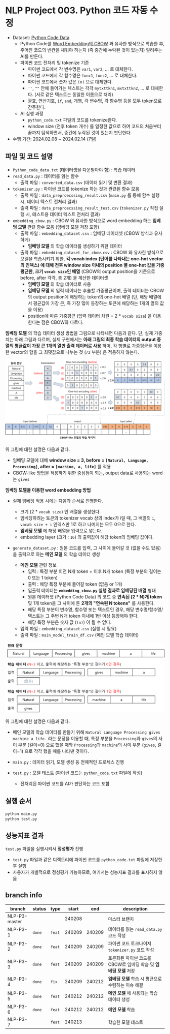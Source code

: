 # NLP Project 003. Python 코드 자동 수정
* Dataset: [Python Code Data](https://www.kaggle.com/datasets/veeralakrishna/python-code-data)
  * Python Code를 [Word Embedding의 CBOW](https://github.com/WannaBeSuperteur/AI-study/blob/main/Natural%20Language%20Processing/Basics_Word2Vec%20(CBOW%2C%20Skip-gram).md) 과 유사한 방식으로 학습한 후, 주어진 코드의 빈칸을 채워야 하는지 (즉 중간에 누락된 것이 있는지) 알려주는 AI를 만든다.
  * 파이썬 코드 전처리 및 tokenize 기준
    * 파이썬 코드에서 각 변수명은 ```var1```, ```var2```, ... 로 대체한다.
    * 파이썬 코드에서 각 함수명은 ```func1```, ```func2```, ... 로 대체한다.
    * 파이썬 코드에서 숫자 값은 ```(n)``` 으로 대체한다.
    * ```''```, ```""``` 안에 들어가는 텍스트는 각각 ```mytxttkn1```, ```mxtxttkn2```, ... 로 대체한다. (서로 같은 텍스트는 동일한 이름으로 처리)
    * 괄호, 연산기호, ```if```, ```and```, 개행, 각 변수명, 각 함수명 등을 모두 token으로 간주한다.
  * AI 실행 과정
    * ```python_code.txt``` 파일의 코드를 tokenize한다.
    * window size (전후 token 개수) 를 일정한 값으로 하여 코드의 처음부터 끝까지 탐색하면서, 중간에 누락된 것이 있는지 판단한다.
* 수행 기간: 2024.02.08 ~ 2024.02.14 (7일)

## 파일 및 코드 설명
* ```Python_code_data.txt``` (데이터셋을 다운받아야 함) : 학습 데이터
* ```read_data.py``` : 데이터를 읽는 함수
  * 출력 파일 : ```converted_data.csv``` (데이터 읽기 및 변환 결과)
* ```tokenizer.py``` : 파이썬 코드를 tokenize 하는 것과 관련된 함수 모음
  * 출력 파일 : ```data_preproecssing_result.csv``` (```main.py``` 를 통해 함수 실행 시, 데이터 텍스트 전처리 결과)
  * 출력 파일 : ```data_preproecssing_result_test.csv``` (```tokenizer.py``` 직접 실행 시, 테스트용 데이터 텍스트 전처리 결과)
* ```embedding_cbow.py``` : CBOW 와 유사한 방식으로 word embedding 하는 **임베딩 모델** 관련 함수 모음 (임베딩 모델 저장 포함)
  * 출력 파일 : ```embedding_dataset.csv``` : 임베딩 데이터셋 (CBOW 방식과 유사하게)
    * **임베딩 모델** 의 학습 데이터를 생성하기 위한 데이터
  * 출력 파일 : ```embedding_dataset_for_cbow.csv``` : CBOW 와 유사한 방식으로 모델을 학습시키기 위한, **각 vocab index (단어를 나타내는 one-hot vector의 인덱스) 에 대해 전후 window size 이내의 position 별 one-hot 값을 가중평균한, 크기 ```vocab size```인 배열** (CBOW의 output position을 기준으로 before, after 각각, 총 2개) 을 계산한 데이터셋
    * **임베딩 모델** 의 학습 데이터로 사용
    * **임베딩 모델** 의 입력 데이터는 후술할 가중평균이며, 출력 데이터는 CBOW의 output position에 해당하는 token의 one-hot 배열 (단, 해당 배열에서 평균값이 가장 큰, 즉 가장 많이 등장하는 토큰에 해당하는 1개의 열의 값을 이용)
    * position에 따른 가중평균 (입력 데이터 차원 = 2 * ```vocab size```) 을 이용한다는 점은 CBOW와 다르다.

**임베딩 모델** 의 학습 데이터 생성 방법을 그림으로 나타내면 다음과 같다. 단, 실제 가중치는 아래 그림과 다르며, 실제 구현에서는 **아래 그림의 최종 학습 데이터의 output 중 열의 평균값이 가장 큰 1개의 열만 출력 데이터로 사용** 하며, 각 행별로 가중평균을 이용한 vector의 합을 그 최댓값으로 나누는 것 (```/2``` 부분) 은 적용하지 않는다.

![임베딩 모델](./images/cbow_model.png)

위 그림에 대한 설명은 다음과 같다.
* 임베딩 모델에 대해 **window size = 3, before = ```[Natural, Language, Processing]```, after = ```[machine, a, life]```** 를 적용
* CBOW-like 방법을 적용하기 위한 중심점이 되는, output data로 사용되는 word는 ```gives```

**임베딩 모델을 이용한 word embedding 방법**
* 실제 임베딩 적용 시에는 다음과 순서로 진행한다.
  * 크기 (2 * ```vocab size```) 인 배열을 생성한다.
  * 임베딩하려는 토큰의 tokenizer vocab 상의 index가 i일 때, 그 배열의 ```i```, ```vocab size + i``` 인덱스만 1로 하고 나머지는 모두 0으로 한다.
  * **임베딩 모델** 에 해당 배열을 입력으로 넣는다.
  * embedding layer (크기 : ```16```) 의 출력값이 해당 token의 임베딩 값이다.

* ```generate_dataset.py``` : 원본 코드를 입력, 그 사이에 들어갈 것 (없을 수도 있음) 을 출력으로 하는 **메인 모델** 의 학습 데이터 생성
  * **메인 모델** 관련 정보
    * 입력 : 특정 부분 이전 N개 token + 이후 N개 token (특정 부분의 길이는 0 또는 1 token)
    * 출력 : 해당 특정 부분에 들어갈 token (없음 or 1개)
    * 입출력 데이터는 **```embedding_cbow.py``` 실행 결과로 임베딩된 배열** 형태
    * 원본 데이터셋 (Python Code Data) 의 코드 중 **연속된 (2 * N)개 token** 및 1개 token을 그 사이에 둔 **2개의 "연속된 N tokens"** 를 사용한다.
    * 해당 특정 부분이 변수명, 함수명 또는 텍스트인 경우, 해당 변수명/함수명/텍스트는 그 주변 N개 token 이내에 1번 이상 등장해야 한다.
    * 해당 특정 부분은 숫자 값 (```(n)```) 이 될 수 없다.
  * 입력 파일 : ```embedding_dataset.csv``` (실행 시 필요)
  * 출력 파일 : ```main_model_train_df.csv``` (메인 모델 학습 데이터)

![메인 모델](./images/main_model.png)

위 그림에 대한 설명은 다음과 같다.
* 메인 모델의 학습 데이터를 만들기 위해 ```Natural Language Processing gives machine a life.``` 라는 문장을 이용할 때, 특정 부분을 ```Processing```과 ```gives```의 사이 부분 (길이=0) 으로 했을 때와 ```Processing```과 ```machine```의 사이 부분 (```gives```, 길이=1) 으로 각각 했을 때를 나타낸 것이다.

* ```main.py``` : 데이터 읽기, 모델 생성 등 전체적인 프로세스 진행
* ```test.py``` : 모델 테스트 (파이썬 코드는 ```python_code.txt``` 파일에 작성)
  * 전처리된 파이썬 코드를 AI가 판단하는 코드 포함

## 실행 순서
```
python main.py
python test.py
```

## 성능지표 결과
```test.py``` 파일을 실행시켜서 **정성평가** 진행
* ```test.py``` 파일과 같은 디렉토리에 파이썬 코드를 ```python_code.txt``` 파일에 저장한 후 실행
* 사용자가 개별적으로 정성평가 가능하므로, 여기서는 성능지표 결과를 표시하지 않음

## branch info
|branch|status|type|start|end|description|
|---|---|---|---|---|---|
|NLP-P3-master|||240208||마스터 브랜치|
|NLP-P3-1|```done```|```feat```|240209|240209|데이터를 읽는 ```read_data.py``` 코드 작성|
|NLP-P3-2|```done```|```feat```|240209|240209|파이썬 코드 토크나이저 ```tokenizer.py``` 코드 작성|
|NLP-P3-3|```done```|```feat```|240209|240209|토큰화된 파이썬 코드를 CBOW로 임베딩 학습 및 **임베딩 모델** 저장|
|NLP-P3-4|```done```|```fix```|240209|240212|**임베딩 모델** 학습 시 평균으로 수렴하는 이슈 해결|
|NLP-P3-5|```done```|```feat```|240212|240212|**메인 모델** 에 사용되는 학습 데이터 생성|
|NLP-P3-6|```done```|```feat```|240212|240212|**메인 모델** 학습|
|NLP-P3-7||```feat```|240213||학습한 모델 테스트|